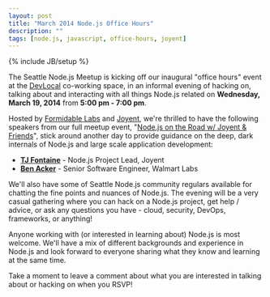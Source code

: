```yaml
---
layout: post
title: "March 2014 Node.js Office Hours"
description: ""
tags: [node.js, javascript, office-hours, joyent]
---
```

{% include JB/setup %}

The Seattle Node.js Meetup is kicking off our inaugural "office hours"
event at the [DevLocal](http://devlocal.io/) co-working space, in an informal
evening of hacking on, talking about and interacting with all things Node.js
related on **Wednesday, March 19, 2014** from **5:00 pm - 7:00 pm**.

Hosted by [Formidable Labs](http://formidablelabs.com/) and
[Joyent](http://www.joyent.com/), we're thrilled to have the following speakers from
our full meetup event,
"[Node.js on the Road w/ Joyent &amp; Friends](http://www.meetup.com/Seattle-Node-js/events/167600252/)",
stick around another day to provide guidance on the deep, dark internals
of Node.js and large scale application development:

* **[TJ Fontaine](https://twitter.com/tjfontaine)** - Node.js Project Lead, Joyent
* **[Ben Acker](https://twitter.com/nvcexploder)** - Senior Software Engineer, Walmart Labs

We'll also have some of Seattle Node.js community regulars available for
chatting the fine points and nuances of Node.js. The evening will be a very
casual gathering where you can hack on a Node.js project, get help / advice, or
ask any questions you have - cloud, security, DevOps, frameworks, or anything!

Anyone working with (or interested in learning about) Node.js is most welcome.
We'll have a mix of different backgrounds and experience in Node.js and look
forward to everyone sharing what they know and learning at the same time.

Take a moment to leave a comment about what you are interested in talking about
or hacking on when you RSVP!
